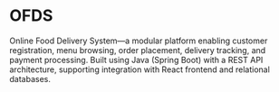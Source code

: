 # OFDS
Online Food Delivery System—a modular platform enabling customer registration, menu browsing, order placement, delivery tracking, and payment processing. Built using Java (Spring Boot) with a REST API architecture, supporting integration with React frontend and relational databases.
